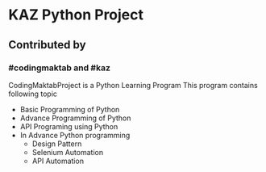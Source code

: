 # KAZ Python Project
## Contributed by 
### #codingmaktab and #kaz
CodingMaktabProject is a Python Learning Program
This program contains following topic 
* Basic Programming of Python
* Advance Programming of Python
* API Programing using Python
* In Advance Python programming
  * Design Pattern
  * Selenium Automation
  * API Automation


               

